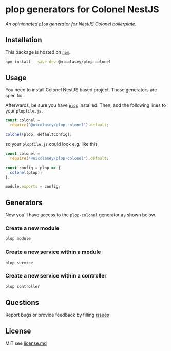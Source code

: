 # plop generators for Colonel NestJS

_An opinionated [`plop`][plop] generator for NestJS Colonel boilerplate._

## Installation

This package is hosted on [`npm`][npm].

```bash
npm install --save-dev @nicolasey/plop-colonel
```

## Usage

You need to install Colonel NestJS based project. Those generators are specific.

Afterwards, be sure you have [`plop`][plop] installed. Then, add the following lines to your `plopfile.js`.

```javascript
const colonel =
  require("@nicolasey/plop-colonel").default;

colonel(plop, defaultConfig);
```

so your `plopfile.js` could look e.g. like this

```javascript
const colonel =
  require("@nicolasey/plop-colonel").default;

const config = plop => {
  colonel(plop);
};

module.exports = config;
```

## Generators

Now you'll have access to the `plop-colonel` generator as shown below.

### Create a new module

```bash
plop module
```

### Create a new service within a module

```bash
plop service
```

### Create a new service within a controller

```bash
plop controller
```

## Questions

Report bugs or provide feedback by filling [issues][issues]

## License

MIT see [license.md](license.md)

[npm]: https://www.npmjs.com/package/@a9g/plop-generator-react-atomic-component
[issues]: https://github.com/ahoendgen/plop-generator-react-atomic-component/issues
[plop]: https://plopjs.com
[react]: https://reactjs.org
[typescript]: https://typescriptlang.org
[colonel]: https://github.com/nicolasey/colonel/
